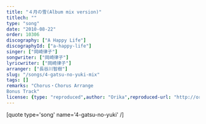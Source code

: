 ```yaml
---
title: "４月の雪(Album mix version)"
titlech: ""
type: "song"
date: "2010-08-22"
order: 10306
discography: ["A Happy Life"]
discographyId: ["a-happy-life"]
singer: ["岡崎律子"]
songwriter: ["岡崎律子"]
lyricwriter: ["岡崎律子"]
arranger: ["長谷川智樹"]
slug: "/songs/4-gatsu-no-yuki-mix"
tags: []
remarks: "Chorus・Chorus Arrange
Bonus Track"
license: {type: "reproduced",author: "Orika",reproduced-url: "http://orikamushi.myweb.hinet.net/",reproduced-website: "織歌蟲網站"}
---
```


[quote type='song' name='4-gatsu-no-yuki' /\]
